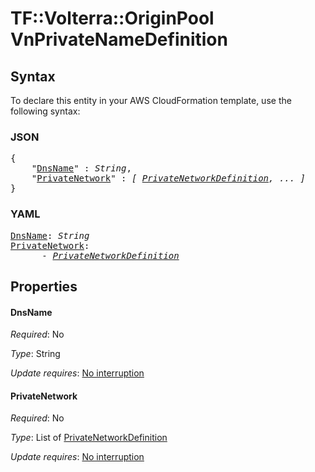 # TF::Volterra::OriginPool VnPrivateNameDefinition

## Syntax

To declare this entity in your AWS CloudFormation template, use the following syntax:

### JSON

<pre>
{
    "<a href="#dnsname" title="DnsName">DnsName</a>" : <i>String</i>,
    "<a href="#privatenetwork" title="PrivateNetwork">PrivateNetwork</a>" : <i>[ <a href="privatenetworkdefinition.md">PrivateNetworkDefinition</a>, ... ]</i>
}
</pre>

### YAML

<pre>
<a href="#dnsname" title="DnsName">DnsName</a>: <i>String</i>
<a href="#privatenetwork" title="PrivateNetwork">PrivateNetwork</a>: <i>
      - <a href="privatenetworkdefinition.md">PrivateNetworkDefinition</a></i>
</pre>

## Properties

#### DnsName

_Required_: No

_Type_: String

_Update requires_: [No interruption](https://docs.aws.amazon.com/AWSCloudFormation/latest/UserGuide/using-cfn-updating-stacks-update-behaviors.html#update-no-interrupt)

#### PrivateNetwork

_Required_: No

_Type_: List of <a href="privatenetworkdefinition.md">PrivateNetworkDefinition</a>

_Update requires_: [No interruption](https://docs.aws.amazon.com/AWSCloudFormation/latest/UserGuide/using-cfn-updating-stacks-update-behaviors.html#update-no-interrupt)

